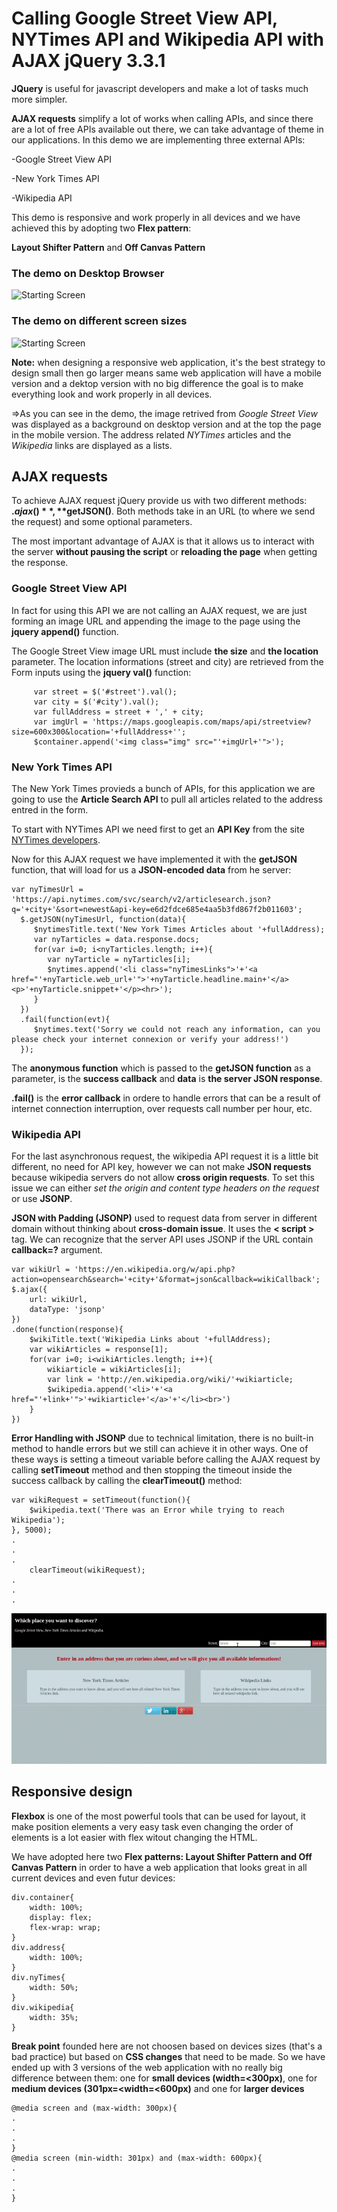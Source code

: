 # Calling Google Street View API, NYTimes API and Wikipedia API with AJAX jQuery 3.3.1

**JQuery** is useful for javascript developers and make a lot of tasks much more simpler.

**AJAX requests** simplify a lot of works when calling APIs, and since there are a lot of free APIs available out there, we can take advantage of theme in our applications. In this demo we are implementing three external APIs:

   -Google Street View API
  
   -New York Times API
  
   -Wikipedia API
  
This demo is responsive and work properly in all devices and we have achieved this by adopting two **Flex pattern**:

   **Layout Shifter Pattern** and **Off Canvas Pattern**
   
   
### The demo on Desktop Browser

![Starting Screen](https://github.com/KawtharE/AjaxDemo/blob/master/assets/DemoOnDesktopBrowser.gif)

### The demo on different screen sizes

![Starting Screen](https://github.com/KawtharE/AjaxDemo/blob/master/assets/DemoResponsive.gif)

**Note:** when designing a responsive web application, it's the best strategy to design small then go larger means same web application will have a mobile version and a dektop version with no big difference the goal is to make everything look and work properly in all devices.

=>As you can see in the demo, the image retrived from *Google Street View* was displayed as a background on desktop version and at the top the page in the mobile version.
The address related *NYTimes* articles and the *Wikipedia* links are displayed as a lists.

## AJAX requests

To achieve AJAX request jQuery provide us with two different methods: **$.ajax()**, **$getJSON()**. Both methods take in an URL (to where we send the request) and some optional parameters.

The most important advantage of AJAX is that it allows us to interact with the server **without pausing the script** or **reloading the page** when getting the response.

### Google Street View API

In fact for using this API we are not calling an AJAX request, we are just forming an image URL and appending the image to the page using the **jquery append()** function.

The Google Street View image URL must include **the size** and **the location** parameter. The location informations (street and city) are retrieved from the Form inputs using the **jquery val()** function:

         var street = $('#street').val();
         var city = $('#city').val();
         var fullAddress = street + ',' + city;
         var imgUrl = 'https://maps.googleapis.com/maps/api/streetview?size=600x300&location='+fullAddress+'';
         $container.append('<img class="img" src="'+imgUrl+'">');
         
         
### New York Times API

The New York Times provieds a bunch of APIs, for this application we are going to use the **Article Search API** to pull all articles related to the address entred in the form.

To start with NYTimes API we need first to get an **API Key** from the site [NYTimes developers](https://www.nytimes.com/).

Now for this AJAX request we have implemented it with the **getJSON** function, that will load for us a **JSON-encoded data** from he server:

	var nyTimesUrl = 'https://api.nytimes.com/svc/search/v2/articlesearch.json?q='+city+'&sort=newest&api-key=e6d2fdce685e4aa5b3fd867f2b011603';
      $.getJSON(nyTimesUrl, function(data){
         $nytimesTitle.text('New York Times Articles about '+fullAddress);
         var nyTarticles = data.response.docs;
         for(var i=0; i<nyTarticles.length; i++){
            var nyTarticle = nyTarticles[i];
            $nytimes.append('<li class="nyTimesLinks">'+'<a href="'+nyTarticle.web_url+'">'+nyTarticle.headline.main+'</a>       <p>'+nyTarticle.snippet+'</p><hr>');
         }
      })
      .fail(function(evt){
         $nytimes.text('Sorry we could not reach any information, can you please check your internet connexion or verify your address!')
      });
      
The **anonymous function** which is passed to the **getJSON function** as a parameter, is the **success callback** and **data** is **the server JSON response**.

**.fail()** is the **error callback** in ordere to handle errors that can be a result of internet connection interruption, over requests call number per hour, etc.


### Wikipedia API

For the last asynchronous request, the wikipedia API request it is a little bit different, no need for API key, however we can not make **JSON requests** because wikipedia servers do not allow **cross origin requests**. To set this issue we can either *set the origin and content type headers on the request* or use **JSONP**.

**JSON with Padding (JSONP)** used to request data from server in different domain without thinking about **cross-domain issue**. It uses the **< script >** tag. We can recognize that the server API uses JSONP if the URL contain **callback=?** argument.

	var wikiUrl = 'https://en.wikipedia.org/w/api.php?action=opensearch&search='+city+'&format=json&callback=wikiCallback';
	$.ajax({
		url: wikiUrl,
		dataType: 'jsonp'
	})
	.done(function(response){
		$wikiTitle.text('Wikipedia Links about '+fullAddress);
        var wikiArticles = response[1];
        for(var i=0; i<wikiArticles.length; i++){
            wikiarticle = wikiArticles[i];
            var link = 'http://en.wikipedia.org/wiki/'+wikiarticle;
            $wikipedia.append('<li>'+'<a href="'+link+'">'+wikiarticle+'</a>'+'</li><br>')
        }
	})
	
**Error Handling with JSONP** due to technical limitation, there is no built-in method to handle errors but we still can achieve it in other ways. One of these ways is setting a timeout variable before calling the AJAX request by calling **setTimeout** method and then stopping the timeout inside the success callback by calling the **clearTimeout()** method:


	var wikiRequest = setTimeout(function(){
		$wikipedia.text('There was an Error while trying to reach Wikipedia');
	}, 5000);
	.
	.
	.
        clearTimeout(wikiRequest);
	.
	.
	.

![Starting Screen](https://github.com/KawtharE/AjaxDemo/blob/master/assets/DemoErrorHandling.gif)


## Responsive design

**Flexbox** is one of the most powerful tools that can be used for layout, it make position elements a very easy task even changing the order of elements is a lot easier with flex witout changing the HTML.

We have adopted here two **Flex patterns: Layout Shifter Pattern and Off Canvas Pattern** in order to have a web application that looks great in all current devices and even futur devices:

	div.container{
		width: 100%;
		display: flex;
		flex-wrap: wrap;
	}
	div.address{
		width: 100%;
	}
	div.nyTimes{
		width: 50%;
	}
	div.wikipedia{
		width: 35%;
	}
	
**Break point** founded here are not choosen based on devices sizes (that's a bad practice) but based on **CSS changes** that need to be made. So we have ended up with 3 versions of the web application with no really big difference between them: one for **small devices (width=<300px)**, one for **medium devices (301px=<width=<600px)** and one for **larger devices**

	@media screen and (max-width: 300px){
	.
	.
	.
	}
	@media screen (min-width: 301px) and (max-width: 600px){
	.
	.
	.
	}
